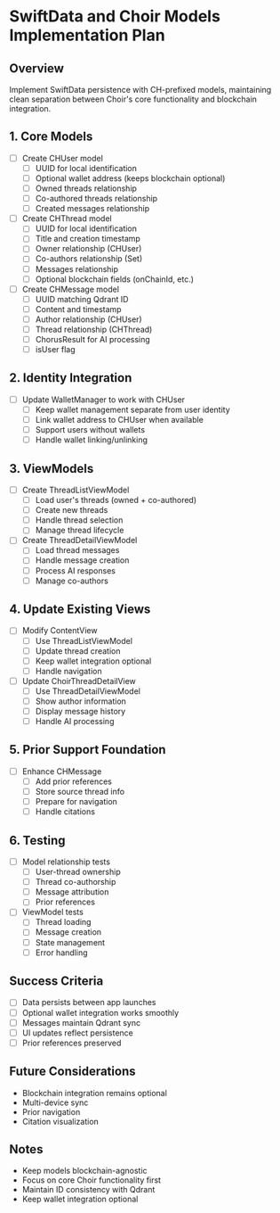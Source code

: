 # SwiftData and Choir Models Implementation Plan

## Overview
Implement SwiftData persistence with CH-prefixed models, maintaining clean separation between Choir's core functionality and blockchain integration.

## 1. Core Models
- [ ] Create CHUser model
  - [ ] UUID for local identification
  - [ ] Optional wallet address (keeps blockchain optional)
  - [ ] Owned threads relationship
  - [ ] Co-authored threads relationship
  - [ ] Created messages relationship

- [ ] Create CHThread model
  - [ ] UUID for local identification
  - [ ] Title and creation timestamp
  - [ ] Owner relationship (CHUser)
  - [ ] Co-authors relationship (Set<CHUser>)
  - [ ] Messages relationship
  - [ ] Optional blockchain fields (onChainId, etc.)

- [ ] Create CHMessage model
  - [ ] UUID matching Qdrant ID
  - [ ] Content and timestamp
  - [ ] Author relationship (CHUser)
  - [ ] Thread relationship (CHThread)
  - [ ] ChorusResult for AI processing
  - [ ] isUser flag

## 2. Identity Integration
- [ ] Update WalletManager to work with CHUser
  - [ ] Keep wallet management separate from user identity
  - [ ] Link wallet address to CHUser when available
  - [ ] Support users without wallets
  - [ ] Handle wallet linking/unlinking

## 3. ViewModels
- [ ] Create ThreadListViewModel
  - [ ] Load user's threads (owned + co-authored)
  - [ ] Create new threads
  - [ ] Handle thread selection
  - [ ] Manage thread lifecycle

- [ ] Create ThreadDetailViewModel
  - [ ] Load thread messages
  - [ ] Handle message creation
  - [ ] Process AI responses
  - [ ] Manage co-authors

## 4. Update Existing Views
- [ ] Modify ContentView
  - [ ] Use ThreadListViewModel
  - [ ] Update thread creation
  - [ ] Keep wallet integration optional
  - [ ] Handle navigation

- [ ] Update ChoirThreadDetailView
  - [ ] Use ThreadDetailViewModel
  - [ ] Show author information
  - [ ] Display message history
  - [ ] Handle AI processing

## 5. Prior Support Foundation
- [ ] Enhance CHMessage
  - [ ] Add prior references
  - [ ] Store source thread info
  - [ ] Prepare for navigation
  - [ ] Handle citations

## 6. Testing
- [ ] Model relationship tests
  - [ ] User-thread ownership
  - [ ] Thread co-authorship
  - [ ] Message attribution
  - [ ] Prior references

- [ ] ViewModel tests
  - [ ] Thread loading
  - [ ] Message creation
  - [ ] State management
  - [ ] Error handling

## Success Criteria
- [ ] Data persists between app launches
- [ ] Optional wallet integration works smoothly
- [ ] Messages maintain Qdrant sync
- [ ] UI updates reflect persistence
- [ ] Prior references preserved

## Future Considerations
- Blockchain integration remains optional
- Multi-device sync
- Prior navigation
- Citation visualization

## Notes
- Keep models blockchain-agnostic
- Focus on core Choir functionality first
- Maintain ID consistency with Qdrant
- Keep wallet integration optional
